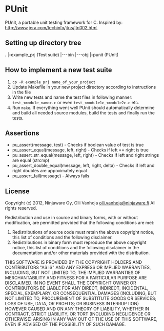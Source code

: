 PUnit
=====

PUnit, a portable unit testing framework for C.
Inspired by: http://www.jera.com/techinfo/jtns/jtn002.html


Setting up directory tree
-------------------------

   .
   |-example_prj	(Test suite)
   |---bin
   |---obj
   |-punit		(PUnit)


How to implement a new test suite
---------------------------------

1. `cp -R example_prj name_of_your_project`
2. Update Makefile in your new project directory according to instructions in
   the file
3. Write new tests and name the test files in following manner:
   `test_<module_name>.c` or even `test_<module1>_<module2>.c` etc.
4. Run `make`. If everything went well PUnit should automatically determine
   and build all needed source modules, build the tests and finally run the
   tests.


Assertions
----------

+ pu_assert(message, test) - Checks if boolean value of test is true
+ pu_assert_equal(message, left, right) - Checks if left == right is true
+ pu_assert_str_equal(message, left, right) - Checks if left and right strings
  are equal (strcmp)
+ pu_assert_double_equal(message, left, right, delta) - Checks if left and
  right doubles are appoximately equal
+ pu_assert_fail(message) - Always fails


License 
-------

Copyright (c) 2012, Ninjaware Oy, Olli Vanhoja <olli.vanhoja@ninjaware.fi>
All rights reserved.

Redistribution and use in source and binary forms, with or without
modification, are permitted provided that the following conditions are met:

1. Redistributions of source code must retain the above copyright notice, this
   list of conditions and the following disclaimer.
2. Redistributions in binary form must reproduce the above copyright notice,
   this list of conditions and the following disclaimer in the documentation
   and/or other materials provided with the distribution.

THIS SOFTWARE IS PROVIDED BY THE COPYRIGHT HOLDERS AND CONTRIBUTORS "AS IS" AND
ANY EXPRESS OR IMPLIED WARRANTIES, INCLUDING, BUT NOT LIMITED TO, THE IMPLIED
WARRANTIES OF MERCHANTABILITY AND FITNESS FOR A PARTICULAR PURPOSE ARE
DISCLAIMED. IN NO EVENT SHALL THE COPYRIGHT OWNER OR CONTRIBUTORS BE LIABLE FOR
ANY DIRECT, INDIRECT, INCIDENTAL, SPECIAL, EXEMPLARY, OR CONSEQUENTIAL DAMAGES
(INCLUDING, BUT NOT LIMITED TO, PROCUREMENT OF SUBSTITUTE GOODS OR SERVICES;
LOSS OF USE, DATA, OR PROFITS; OR BUSINESS INTERRUPTION) HOWEVER CAUSED AND
ON ANY THEORY OF LIABILITY, WHETHER IN CONTRACT, STRICT LIABILITY, OR TORT
(INCLUDING NEGLIGENCE OR OTHERWISE) ARISING IN ANY WAY OUT OF THE USE OF THIS
SOFTWARE, EVEN IF ADVISED OF THE POSSIBILITY OF SUCH DAMAGE.

